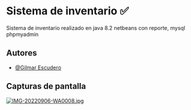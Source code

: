 # Sistema de inventario ✅

Sistema de inventario realizado en java 8.2 netbeans con reporte, mysql phpmyadmin

## Autores

- [@Gilmar Escudero](https://www.github.com/XGilmar)

## Capturas de pantalla

[![IMG-20220906-WA0008.jpg](https://i.postimg.cc/pLtXt93P/IMG-20220906-WA0008.jpg)](https://postimg.cc/dL4K20qf)
